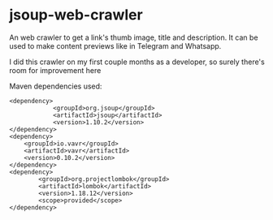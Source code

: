 # jsoup-web-crawler
An web crawler to get a link's thumb image, title and description. It can be used to make content previews like in Telegram and Whatsapp.

I did this crawler on my first couple months as a developer, so surely there's room for improvement here

Maven dependencies used:

```
<dependency>
			<groupId>org.jsoup</groupId>
			<artifactId>jsoup</artifactId>
			<version>1.10.2</version>
</dependency> 
<dependency>
    <groupId>io.vavr</groupId>
    <artifactId>vavr</artifactId>
    <version>0.10.2</version>
</dependency>
<dependency>
		<groupId>org.projectlombok</groupId>
		<artifactId>lombok</artifactId>
		<version>1.18.12</version>
		<scope>provided</scope>
</dependency>
```
